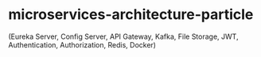 # microservices-architecture-particle
(Eureka Server, Config Server, API Gateway, Kafka, File Storage, JWT, Authentication, Authorization, Redis, Docker)
